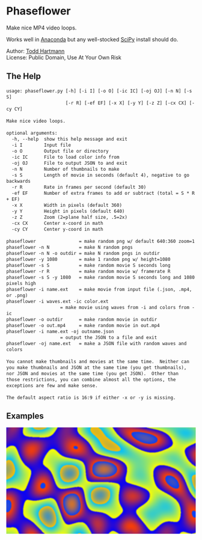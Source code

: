 # Phaseflower

Make nice MP4 video loops.

Works well in [Anaconda](https://www.anaconda.com/)
but any well-stocked [SciPy](https://scipy.org/) install should do.

Author: [Todd Hartmann](https://github.com/ToddHartmann)\
License:  Public Domain, Use At Your Own Risk

## The Help
```
usage: phaseflower.py [-h] [-i I] [-o O] [-ic IC] [-oj OJ] [-n N] [-s S]
                      [-r R] [-ef EF] [-x X] [-y Y] [-z Z] [-cx CX] [-cy CY]

Make nice video loops.

optional arguments:
  -h, --help  show this help message and exit
  -i I        Input file
  -o O        Output file or directory
  -ic IC      File to load color info from
  -oj OJ      File to output JSON to and exit
  -n N        Number of thumbnails to make
  -s S        Length of movie in seconds (default 4), negative to go backwards
  -r R        Rate in frames per second (default 30)
  -ef EF      Number of extra frames to add or subtract (total = S * R + EF)
  -x X        Width in pixels (default 360)
  -y Y        Height in pixels (default 640)
  -z Z        Zoom (2=plane half size, .5=2x)
  -cx CX      Center x-coord in math
  -cy CY      Center y-coord in math

phaseflower                = make random png w/ default 640:360 zoom=1
phaseflower -n N           = make N random pngs
phaseflower -n N -o outdir = make N random pngs in outdir
phaseflower -y 1080        = make 1 random png w/ height=1080
phaseflower -s S           = make random movie S seconds long
phaseflower -r R           = make random movie w/ framerate R
phaseflower -s S -y 1080   = make random movie S seconds long and 1080 pixels high
phaseflower -i name.ext    = make movie from input file (.json, .mp4, or .png)
phaseflower -i waves.ext -ic color.ext
                    = make movie using waves from -i and colors from -ic
phaseflower -o outdir      = make random movie in outdir
phaseflower -o out.mp4     = make random movie in out.mp4
phaseflower -i name.ext -oj outname.json
                    = output the JSON to a file and exit
phaseflower -oj name.ext   = make a JSON file with random waves and colors

You cannot make thumbnails and movies at the same time.  Neither can
you make thumbnails and JSON at the same time (you get thumbnails),
nor JSON and movies at the same time (you get JSON).  Other than
those restrictions, you can combine almost all the options, the
exceptions are few and make sense.

The default aspect ratio is 16:9 if either -x or -y is missing.
```
## Examples

<p style="text-align:center;"><img src="examples/smrat.png" width="640"  alt="smrat" title="More Smarter"/></p>